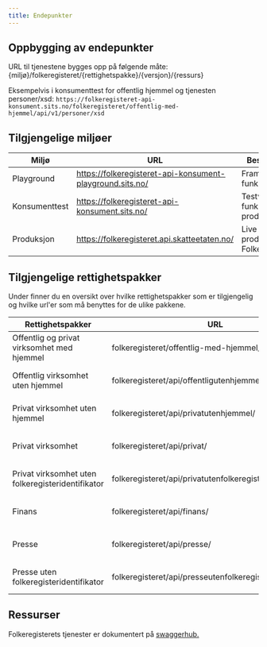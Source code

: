 ```yaml
---
title: Endepunkter
---
```


## Oppbygging av endepunkter
URL til tjenestene bygges opp på følgende måte: 
{miljø}/folkeregisteret/{rettighetspakke}/{versjon}/{ressurs}

Eksempelvis i konsumenttest for offentlig hjemmel og tjenesten personer/xsd:
`https://folkeregisteret-api-konsument.sits.no/folkeregisteret/offentlig-med-hjemmel/api/v1/personer/xsd `

## Tilgjengelige miljøer


| Miljø | URL | Beskrivelse |
|----------|-----------------------------------------------------------|----------|
|Playground| https://folkeregisteret-api-konsument-playground.sits.no/ | Framtidig funksjonalitet |
|Konsumenttest| https://folkeregisteret-api-konsument.sits.no/ | Testversjon av funksjonalitet i produksjon |
|Produksjon| https://folkeregisteret.api.skatteetaten.no/ | Live produksjon av Folkeregisteret |

## Tilgjengelige  rettighetspakker

Under finner du en oversikt over hvilke rettighetspakker som er tilgjengelig og hvilke url'er som må benyttes for de ulike pakkene.


| Rettighetspakker | URL | Scope | Swaggerhub |
|--------------------------------------|------------------------------------------|---------------------------------------------------------|-----------------------------------------|
|Offentlig og privat virksomhet med hjemmel|folkeregisteret/offentlig-med-hjemmel/api/|folkeregister:deling/offentligmedhjemmel|[OpenAPI Specification swaggerhub](https://app.swaggerhub.com/apis/skatteetaten/Folkeregisteret_Offentlig_med_hjemmel/)|
|Offentlig virksomhet uten hjemmel|folkeregisteret/api/offentligutenhjemmel/|folkeregister:deling/offentligutenhjemmel|[OpenAPI Specification swaggerhub](https://app.swaggerhub.com/apis/skatteetaten/Folkeregisteret_lesemodell_uten_taushetsbelagt-off/)|
|Privat virksomhet uten hjemmel| folkeregisteret/api/privatutenhjemmel/|folkeregister:deling/privatutenhjemmel|[OpenAPI Specification swaggerhub](https://app.swaggerhub.com/apis/skatteetaten/Folkeregisteret_lesemodell_uten_taushetsbelagt/)|
|Privat virksomhet|folkeregisteret/api/privat/|folkeregister:deling/privat|[OpenAPI Specification swaggerhub](https://app.swaggerhub.com/apis/skatteetaten/Folkeregisteret_lesemodell_uten_taushetsbelagt/)|
|Privat virksomhet uten folkeregisteridentifikator| folkeregisteret/api/privatutenfolkeregisteridentifikator/| folkeregister:deling/privatutenfolkeregisteridentifikator| [OpenAPI Specification swaggerhub](https://app.swaggerhub.com/apis/skatteetaten/Folkeregisteret_lesemodell_uten_taushetsbelagt/)|
|Finans|folkeregisteret/api/finans/|folkeregister:deling/finans|[OpenAPI Specification swaggerhub](https://app.swaggerhub.com/apis/skatteetaten/Folkeregisteret_lesemodell_begrenset_taushetsbelagt/)|
|Presse|folkeregisteret/api/presse/|folkeregister:deling/presse|[OpenAPI Specification swaggerhub](https://app.swaggerhub.com/apis/skatteetaten/Folkeregisteret_lesemodell_uten_taushetsbelagt/)|
|Presse uten folkeregisteridentifikator|folkeregisteret/api/presseutenfolkeregisteridentifikator/|folkeregister:deling/presseutenfolkeregisteridentifikator|[OpenAPI Specification swaggerhub](https://app.swaggerhub.com/apis/skatteetaten/Folkeregisteret_lesemodell_uten_taushetsbelagt/)|

## Ressurser

Folkeregisterets tjenester er dokumentert på [swaggerhub.](https://app.swaggerhub.com/organizations/Skatteetaten) 

